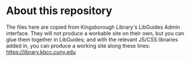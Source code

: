 # About this repository

The files here are copied from Kingsborough Library's LibGuides Admin interface. They will not produce a workable site on their own, but you can glue them together in LibGuides; and with the relevant JS/CSS libraries added in, you can produce a working site along these lines: https://library.kbcc.cuny.edu
